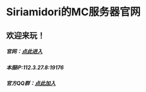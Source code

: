 # Siriamidori的MC服务器官网
## 欢迎来玩！
##### 官网：[点此进入](https://grassblock.cn/)
##### 本服iP:112.3.27.8:19176
##### 官方QQ群：[点此加入](https://jq.qq.com/?_wv=1027&k=5NH7vyv)
